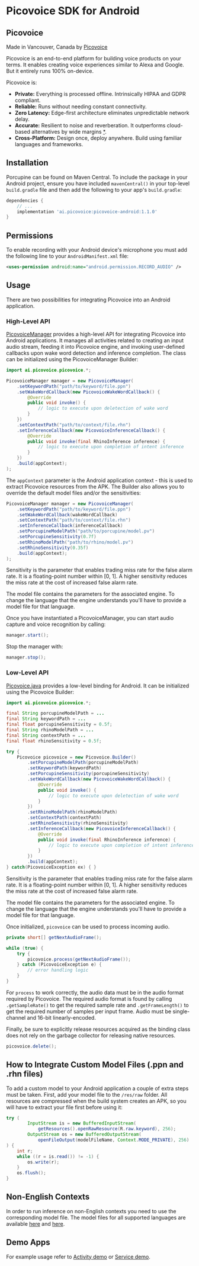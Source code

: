 # Picovoice SDK for Android

## Picovoice

Made in Vancouver, Canada by [Picovoice](https://picovoice.ai)

Picovoice is an end-to-end platform for building voice products on your terms. It enables creating voice experiences
similar to Alexa and Google. But it entirely runs 100% on-device. 

Picovoice is:

- **Private:** Everything is processed offline. Intrinsically HIPAA and GDPR compliant.
- **Reliable:** Runs without needing constant connectivity.
- **Zero Latency:** Edge-first architecture eliminates unpredictable network delay.
- **Accurate:** Resilient to noise and reverberation. It outperforms cloud-based alternatives by wide margins
[*](https://github.com/Picovoice/speech-to-intent-benchmark#results).
- **Cross-Platform:** Design once, deploy anywhere. Build using familiar languages and frameworks.

## Installation

Porcupine can be found on Maven Central. To include the package in your Android project, ensure you have included `mavenCentral()` in your top-level `build.gradle` file and then add the following to your app's `build.gradle`:

```groovy
dependencies {
    // ...
    implementation 'ai.picovoice:picovoice-android:1.1.0'
}
```
## Permissions

To enable recording with your Android device's microphone you must add the following line to your `AndroidManifest.xml` file:
```xml
<uses-permission android:name="android.permission.RECORD_AUDIO" />
```

## Usage

There are two possibilities for integrating Picovoice into an Android application.

### High-Level API

[PicovoiceManager](/sdk/android/Picovoice/picovoice/src/main/java/ai/picovoice/picovoice/PicovoiceManager.java) provides
a high-level API for integrating Picovoice into Android applications. It manages all activities related to creating an
input audio stream, feeding it into Picovoice engine, and invoking user-defined callbacks upon wake word detection and
inference completion. The class can be initialized using the PicovoiceManager Builder:

```java
import ai.picovoice.picovoice.*;

PicovoiceManager manager = new PicovoiceManager(    
    .setKeywordPath("path/to/keyword/file.ppn")    
    .setWakeWordCallback(new PicovoiceWakeWordCallback() {
        @Override
        public void invoke() {
            // logic to execute upon deletection of wake word
        }
    })    
    .setContextPath("path/to/context/file.rhn")
    .setInferenceCallback(new PicovoiceInferenceCallback() {
        @Override
        public void invoke(final RhinoInference inference) {
            // logic to execute upon completion of intent inference
        }
    })
    .build(appContext);
);
```

The `appContext` parameter is the Android application context - this is used to extract Picovoice resources from the APK. The Builder also allows you to override the default model files and/or the sensitivities:

```java
PicovoiceManager manager = new PicovoiceManager(    
    .setKeywordPath("path/to/keyword/file.ppn")
    .setWakeWordCallback(wakeWordCallback)    
    .setContextPath("path/to/context/file.rhn")
    .setInferenceCallback(inferenceCallback)
    .setPorcupineModelPath("path/to/porcupine/model.pv")
    .setPorcupineSensitivity(0.7f)
    .setRhinoModelPath("path/to/rhino/model.pv")
    .setRhinoSensitivity(0.35f)
    .build(appContext);
);
```

Sensitivity is the parameter that enables trading miss rate for the false alarm rate. It is a floating-point number within [0, 1]. A higher sensitivity reduces the miss rate at the cost of increased false alarm rate. 

The model file contains the parameters for the associated engine. To change the language that the engine understands you'll have to provide a model file for that language.

Once you have instantiated a PicovoiceManager, you can start audio capture and voice recognition by calling:
```java
manager.start();
```

Stop the manager with:

```java
manager.stop();
```

### Low-Level API

[Picovoice.java](/sdk/android/Picovoice/picovoice/src/main/java/ai/picovoice/picovoice/Picovoice.java) provides a
low-level binding for Android. It can be initialized using the Picovoice Builder:

```java
import ai.picovoice.picovoice.*;

final String porcupineModelPath = ...
final String keywordPath = ...
final float porcupineSensitivity = 0.5f;
final String rhinoModelPath = ...
final String contextPath = ...
final float rhinoSensitivity = 0.5f;

try {
    Picovoice picovoice = new Picovoice.Builder()
        .setPorcupineModelPath(porcupineModelPath)
        .setKeywordPath(keywordPath)
        .setPorcupineSensitivity(porcupineSensitivity)
        .setWakeWordCallback(new PicovoiceWakeWordCallback() {
            @Override
            public void invoke() {
                // logic to execute upon deletection of wake word
            }
        })
        .setRhinoModelPath(rhinoModelPath)
        .setContextPath(contextPath)
        .setRhinoSensitivity(rhinoSensitivity)
        .setInferenceCallback(new PicovoiceInferenceCallback() {
            @Override
            public void invoke(final RhinoInference inference) {
                // logic to execute upon completion of intent inference
            }
        })
        .build(appContext);
} catch(PicovoiceException ex) { }
```

Sensitivity is the parameter that enables trading miss rate for the false alarm rate. It is a floating-point number within [0, 1]. A higher sensitivity reduces the miss rate at the cost of increased false alarm rate. 

The model file contains the parameters for the associated engine. To change the language that the engine understands you'll have to provide a model file for that language.

Once initialized, `picovoice` can be used to process incoming audio.

```java
private short[] getNextAudioFrame();

while (true) {
    try {
        picovoice.process(getNextAudioFrame());
    } catch (PicovoiceException e) {
        // error handling logic
    }
}
```

For `process` to work correctly, the audio data must be in the audio format required by Picovoice.
The required audio format is found by calling `.getSampleRate()` to get the required sample rate and `.getFrameLength()` to get the required number of samples per input frame. Audio must be single-channel and 16-bit linearly-encoded.

Finally, be sure to explicitly release resources acquired as the binding class does not rely on the garbage collector
for releasing native resources.

```java
picovoice.delete();
```

## How to Integrate Custom Model Files (.ppn and .rhn files)

To add a custom model to your Android application a couple of extra steps must be taken. First, add your model file to the `/res/raw` folder. All resources are compressed when the build system creates an APK, so you will have to extract your file first before using it:

```java
try (
        InputStream is = new BufferedInputStream(
            getResources().openRawResource(R.raw.keyword), 256);
        OutputStream os = new BufferedOutputStream(
            openFileOutput(modelFileName, Context.MODE_PRIVATE), 256)
) {
    int r;
    while ((r = is.read()) != -1) {
        os.write(r);
    }
    os.flush();
}
```

## Non-English Contexts

In order to run inference on non-English contexts you need to use the corresponding model file. The model files for all supported languages are available [here](https://github.com/Picovoice/porcupine/tree/master/lib/common) and [here](https://github.com/Picovoice/rhino/tree/master/lib/common).

## Demo Apps

For example usage refer to
[Activity demo](/demo/android/Activity) or [Service demo](/demo/android/Service).